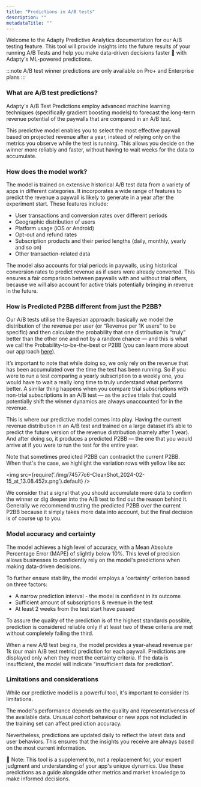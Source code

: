 ```yaml
---
title: "Predictions in A/B tests"
description: ""
metadataTitle: ""
---
```


Welcome to the Adapty Predictive Analytics documentation for our A/B testing feature. This tool will provide insights into the future results of your running A/B Tests and help you make data-driven decisions faster 🚀 with Adapty's ML-powered predictions.

:::note
A/B test winner predictions are only available on Pro+ and Enterprise plans
:::

### What are A/B test predictions?

Adapty's A/B Test Predictions employ advanced machine learning techniques (specifically gradient boosting models) to forecast the long-term revenue potential of the paywalls that are compared in an A/B test.

This predictive model enables you to select the most effective paywall based on projected revenue after a year, instead of relying only on the metrics you observe while the test is running. This allows you decide on the winner more reliably and faster, without having to wait weeks for the data to accumulate.

### How does the model work?

The model is trained on extensive historical A/B test data from a variety of apps in different categories. It incorporates a wide range of features to predict the revenue a paywall is likely to generate in a year after the experiment start. These features include:

- User transactions and conversion rates over different periods
- Geographic distribution of users
- Platform usage (iOS or Android)
- Opt-out and refund rates
- Subscription products and their period lengths (daily, monthly, yearly and so on)
- Other transaction-related data

The model also accounts for trial periods in paywalls, using historical conversion rates to predict revenue as if users were already converted. This ensures a fair comparison between paywalls with and without trial offers, because we will also account for active trials potentially bringing in revenue in the future.

### How is Predicted P2BB different from just the P2BB?

Our A/B tests utilise the Bayesian approach: basically we model the distribution of the revenue per user (or “Revenue per 1K users” to be specific) and then calculate the probability that one distribution is “truly” better than the other one and not by a random chance — and this is what we call the Probability-to-be-the-best or P2BB (you can learn more about our approach [here](maths-behind-it)).

It’s important to note that while doing so, we only rely on the revenue that has been accumulated over the time the test has been running. So if you were to run a test comparing a yearly subscription to a weekly one, you would have to wait a really long time to truly understand what performs better. A similar thing happens when you compare trial subscriptions with non-trial subscriptions in an A/B test — as the active trials that could potentially shift the winner dynamics are always unaccounted for in the revenue.

This is where our predictive model comes into play. Having the current revenue distribution in an A/B test and trained on a large dataset it’s able to predict the future version of the revenue distribution (namely after 1 year). And after doing so, it produces a predicted P2BB — the one that you would arrive at if you were to run the test for the entire year.

Note that sometimes predicted P2BB can contradict the current P2BB. When that's the case, we highlight the variation rows with yellow like so:


<img
  src={require('./img/74577c6-CleanShot_2024-02-15_at_13.08.452x.png').default}
/>





We consider that a signal that you should accumulate more data to confirm the winner or dig deeper into the A/B test to find out the reason behind it. Generally we recommend trusting the predicted P2BB over the current P2BB because it simply takes more data into account, but the final decision is of course up to you.

### Model accuracy and certainty

The model achieves a high level of accuracy, with a Mean Absolute Percentage Error (MAPE) of slightly below 10%. This level of precision allows businesses to confidently rely on the model's predictions when making data-driven decisions.

To further ensure stability, the model employs a 'certainty' criterion based on three factors:

- A narrow prediction interval - the model is confident in its outcome
- Sufficient amount of subscriptions & revenue in the test
- At least 2 weeks from the test start have passed

To assure the quality of the prediction is of the highest standards possible, prediction is considered reliable only if at least two of these criteria are met without completely failing the third.

When a new A/B test begins, the model provides a year-ahead revenue per 1k (our main A/B test metric) prediction for each paywall. Predictions are displayed only when they meet the certainty criteria. If the data is insufficient, the model will indicate "insufficient data for prediction”.

### Limitations and considerations

While our predictive model is a powerful tool, it's important to consider its limitations.

The model's performance depends on the quality and representativeness of the available data. Unusual cohort behaviour or new apps not included in the training set can affect prediction accuracy.

Nevertheless, predictions are updated daily to reflect the latest data and user behaviors. This ensures that the insights you receive are always based on the most current information.

🚧 Note: This tool is a supplement to, not a replacement for, your expert judgment and understanding of your app's unique dynamics. Use these predictions as a guide alongside other metrics and market knowledge to make informed decisions.